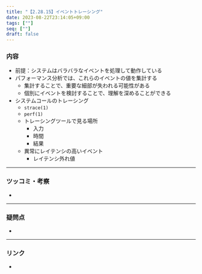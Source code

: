 ```yaml
---
title: "【2.28.15】イベントトレーシング"
date: 2023-08-22T23:14:05+09:00
tags: [""]
seq: [""]
draft: false
---
```


### 内容
- 前提：システムはバラバラなイベントを処理して動作している
- パフォーマンス分析では、これらのイベントの値を集計する
  - 集計することで、重要な細部が失われる可能性がある
  - 個別にイベントを検討することで、理解を深めることができる
- システムコールのトレーシング
  - `strace(1)`
  - `perf(1)`
  - トレーシングツールで見る場所
    - 入力
    - 時間
    - 結果
  - 異常にレイテンシの高いイベント
    - レイテンシ外れ値

---
### ツッコミ・考察
- 

---
### 疑問点
- 


---
### リンク
- 
